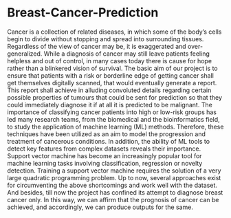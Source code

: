 # Breast-Cancer-Prediction
Cancer is a collection of related diseases, in which some of the body’s cells begin to divide without stopping and spread into surrounding tissues. Regardless of the view of cancer may be, it is exaggerated and over-generalized. While a diagnosis of cancer may still leave patients feeling helpless and out of control, in many cases today there is cause for hope rather than a blinkered vision of survival. The basic aim of our project is to ensure that patients with a risk or borderline edge of getting cancer shall get themselves digitally scanned, that would eventually generate a report. This report shall achieve in alluding convoluted details regarding certain possible properties of tumours that could be sent for prediction so that they could immediately diagnose it if at all it is predicted to be malignant. The importance of classifying cancer patients into high or low-risk groups has led many research teams, from the biomedical and the bioinformatics field, to study the application of machine learning (ML) methods. Therefore, these techniques have been utilized as an aim to model the progression and treatment of cancerous conditions. In addition, the ability of ML tools to detect key features from complex datasets reveals their importance. Support vector machine has become an increasingly popular tool for machine learning tasks involving classification, regression or novelty detection. Training a support vector machine requires the solution of a very large quadratic programming problem. Up to now, several approaches exist for circumventing the above shortcomings and work well with the dataset. And besides, till now the project has confined its attempt to diagnose breast cancer only. In this way, we can affirm that the prognosis of cancer can be achieved, and accordingly, we can produce outputs for the same.
